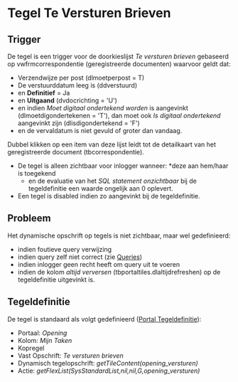 # Tegel Te Versturen Brieven

## Trigger

De tegel is een trigger voor de doorkieslijst _Te versturen brieven_ gebaseerd op vwfrmcorrespondentie (geregistreerde documenten) waarvoor geldt dat:

- Verzendwijze per post (dlmoetperpost = T)
- De verstuurddatum leeg is (ddverstuurd)
- en **Definitief** = Ja
- en **Uitgaand** (dvdocrichting = 'U')
- en indien _Moet digitaal ondertekend worden_ is aangevinkt (dlmoetdigondertekenen = 'T'), dan moet ook _Is digitaal ondertekend_ aangevinkt zijn (dlisdigondertekend = 'F')
- en de vervaldatum is niet gevuld of groter dan vandaag.

Dubbel klikken op een item van deze lijst leidt tot de detailkaart van het geregistreerde document (tbcorrespondentie).

- De tegel is alleen zichtbaar voor inlogger wanneer:
  \*deze aan hem/haar is toegekend
  - en de evaluatie van het _SQL statement onzichtbaar_ bij de tegeldefinitie een waarde ongelijk aan 0 oplevert.
- Een tegel is disabled indien zo aangevinkt bij de tegeldefinitie.

## Probleem

Het dynamische opschrift op tegels is niet zichtbaar, maar wel gedefinieerd:

- indien foutieve query verwijzing
- indien query zelf niet correct (zie [Queries](/docs/instellen_inrichten/queries.md))
- indien inlogger geen recht heeft om query uit te voeren
- indien de kolom _altijd verversen_ (tbportaltiles.dlaltijdrefreshen) op de tegeldefinitie uitgevinkt is.

## Tegeldefinitie

De tegel is standaard als volgt gedefinieerd ([Portal Tegeldefinitie](/docs/instellen_inrichten/portaldefinitie/portal_tegel.md)):

- Portaal: _Opening_
- Kolom: _Mijn Taken_
- Kopregel
- Vast Opschrift: _Te versturen brieven_
- Dynamisch tegelopschrift: _getTileContent(opening_versturen)_
- Actie: _getFlexList(SysStandardList,nil,nil,G,opening_versturen)_
